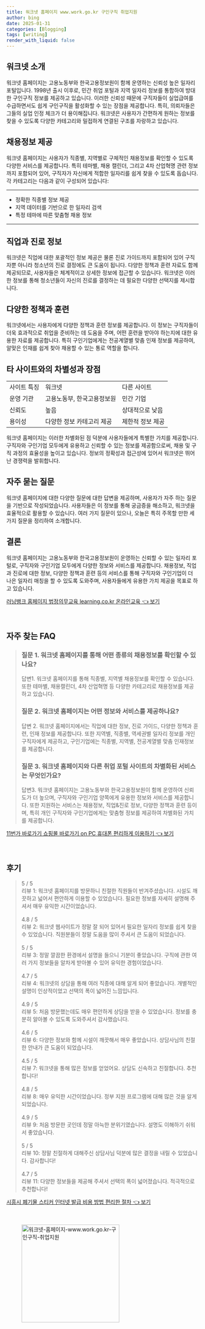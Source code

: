 ```yaml
---
title: 워크넷 홈페이지 www.work.go.kr 구인구직 취업지원
author: bing
date: 2025-01-31
categories: [Blogging]
tags: [writing]
render_with_liquid: false
---
```



<h2 id='워크넷_소개'>워크넷 소개</h2>

<p>워크넷 홈페이지는 고용노동부와 한국고용정보원이 함께 운영하는 신뢰성 높은 일자리 포털입니다. 1998년 출시 이후로, 민간 취업 포털과 지역 일자리 정보를 통합하여 방대한 구인구직 정보를 제공하고 있습니다. 이러한 신뢰성 때문에 구직자들이 실업급여를 수급하면서도 쉽게 구인구직을 활성화할 수 있는 장점을 제공합니다. 특히, 의뢰자들은 그들의 실업 인정 체크가 더 용이해집니다. 워크넷은 사용자가 간편하게 원하는 정보를 찾을 수 있도록 다양한 카테고리와 밀접하게 연결된 구조를 자랑하고 있습니다.</p>

<h2 id='채용정보_제공'>채용정보 제공</h2>

<p>워크넷 홈페이지는 사용자가 직종별, 지역별로 구체적인 채용정보를 확인할 수 있도록 다양한 서비스를 제공합니다. 특히 테마별, 채용 캘린더, 그리고 4차 산업혁명 관련 정보까지 포함되어 있어, 구직자가 자신에게 적합한 일자리를 쉽게 찾을 수 있도록 돕습니다. 각 카테고리는 다음과 같이 구성되어 있습니다:</p>

<hr />

<ul>
    <li>정확한 직종별 정보 제공</li>
    <li>지역 데이터를 기반으로 한 일자리 검색</li>
    <li>특정 테마에 따른 맞춤형 채용 정보</li>
</ul>

<hr />

<h2 id='직업과_진로_정보'>직업과 진로 정보</h2>

<p>워크넷은 직업에 대한 포괄적인 정보 제공은 물론 진로 가이드까지 포함되어 있어 구직자뿐 아니라 청소년의 진로 결정에도 큰 도움이 됩니다. 다양한 정책과 훈련 자료도 함께 제공되므로, 사용자들은 체계적이고 상세한 정보에 접근할 수 있습니다. 워크넷은 이러한 정보를 통해 청소년들이 자신의 진로를 결정하는 데 필요한 다양한 선택지를 제시합니다.</p>

<h2 id='정책과_훈련'>다양한 정책과 훈련</h2>

<p>워크넷에서는 사용자에게 다양한 정책과 훈련 정보를 제공합니다. 이 정보는 구직자들이 더욱 효과적으로 취업을 준비하는 데 도움을 주며, 어떤 훈련을 받아야 하는지에 대한 유용한 자료를 제공합니다. 특히 구인기업에게는 전공계열별 맞춤 인재 정보를 제공하여, 알맞은 인재를 쉽게 찾아 채용할 수 있는 통로 역할을 합니다.</p>

<h2 id='차별성과_장점'>타 사이트와의 차별성과 장점</h2>

<table>
    <tr>
        <td>사이트 특징</td>
        <td>워크넷</td>
        <td>다른 사이트</td>
    </tr>
    <tr>
        <td>운영 기관</td>
        <td>고용노동부, 한국고용정보원</td>
        <td>민간 기업</td>
    </tr>
    <tr>
        <td>신뢰도</td>
        <td>높음</td>
        <td>상대적으로 낮음</td>
    </tr>
    <tr>
        <td>용이성</td>
        <td>다양한 정보 카테고리 제공</td>
        <td>제한적 정보 제공</td>
    </tr>
</table>

<p>워크넷 홈페이지는 이러한 차별화된 점 덕분에 사용자들에게 특별한 가치를 제공합니다. 구직자와 구인기업 모두에게 유용하고 신뢰할 수 있는 정보를 제공함으로써, 채용 및 구직 과정의 효율성을 높이고 있습니다. 정보의 정확성과 접근성에 있어서 워크넷은 뛰어난 경쟁력을 발휘합니다.</p>

<h2 id='자주_묻는_질문'>자주 묻는 질문</h2>

<p>워크넷 홈페이지에 대한 다양한 질문에 대한 답변을 제공하며, 사용자가 자주 하는 질문을 기반으로 작성되었습니다. 사용자들은 이 정보를 통해 궁금증을 해소하고, 워크넷을 효율적으로 활용할 수 있습니다. 여러 가지 질문이 있으나, 오늘은 특히 주목할 만한 세 가지 질문을 정리하여 소개합니다.</p>

<h2 id='결론'>결론</h2>

<p>워크넷 홈페이지는 고용노동부와 한국고용정보원이 운영하는 신뢰할 수 있는 일자리 포털로, 구직자와 구인기업 모두에게 다양한 정보와 서비스를 제공합니다. 채용정보, 직업과 진로에 대한 정보, 다양한 정책과 훈련 등의 서비스를 통해 구직자와 구인기업이 더 나은 일자리 매칭을 할 수 있도록 도와주며, 사용자들에게 유용한 가치 제공을 목표로 하고 있습니다.</p>


<p><a class="click-button" title="러닝뱅크 홈페이지 법정의무교육 learning.co.kr 온라인교육" href="https://yellowplanner.github.io/posts/%EB%9F%AC%EB%8B%9D%EB%B1%85%ED%81%AC-%ED%99%88%ED%8E%98%EC%9D%B4%EC%A7%80-%EB%B2%95%EC%A0%95%EC%9D%98%EB%AC%B4%EA%B5%90%EC%9C%A1-learning.co.kr-%EC%98%A8%EB%9D%BC%EC%9D%B8%EA%B5%90%EC%9C%A1/" rel="dofollow">러닝뱅크 홈페이지 법정의무교육 learning.co.kr 온라인교육 👈 보기</a></p><br>
<h2 id='자주_찾는_FAQ'>자주 찾는 FAQ</h2>
<div itemscope="" itemtype="https://schema.org/FAQPage"> 
<blockquote> 
<div itemscope="" itemprop="mainEntity" itemtype="https://schema.org/Question"> 
<h3 itemprop="name">질문 1. 워크넷 홈페이지를 통해 어떤 종류의 채용정보를 확인할 수 있나요?</h3> 
<div itemscope="" itemprop="acceptedAnswer" itemtype="https://schema.org/Answer"> 
<span itemprop="text"> 
<p>답변1. 워크넷 홈페이지를 통해 직종별, 지역별 채용정보를 확인할 수 있습니다. 또한 테마별, 채용캘린더, 4차 산업혁명 등 다양한 카테고리로 채용정보를 제공하고 있습니다.</p> 
</span> 
</div> 
</div> 

<div itemscope="" itemprop="mainEntity" itemtype="https://schema.org/Question"> 
<h3 itemprop="name">질문 2. 워크넷 홈페이지는 어떤 정보와 서비스를 제공하나요?</h3> 
<div itemscope="" itemprop="acceptedAnswer" itemtype="https://schema.org/Answer"> 
<span itemprop="text"> 
<p>답변 2. 워크넷 홈페이지에서는 직업에 대한 정보, 진로 가이드, 다양한 정책과 훈련, 인재 정보를 제공합니다. 또한 지역별, 직종별, 역세권별 일자리 정보를 개인 구직자에게 제공하고, 구인기업에는 직종별, 지역별, 전공계열별 맞춤 인재정보를 제공합니다.</p> 
</span> 
</div> 
</div> 

<div itemscope="" itemprop="mainEntity" itemtype="https://schema.org/Question"> 
<h3 itemprop="name">질문 3. 워크넷 홈페이지와 다른 취업 포털 사이트의 차별화된 서비스는 무엇인가요?</h3> 
<div itemscope="" itemprop="acceptedAnswer" itemtype="https://schema.org/Answer"> 
<span itemprop="text"> 
<p>답변3. 워크넷 홈페이지는 고용노동부와 한국고용정보원이 함께 운영하여 신뢰도가 더 높으며, 구직자와 구인기업 양쪽에게 유용한 정보와 서비스를 제공합니다. 또한 지원하는 서비스는 채용정보, 직업&진로 정보, 다양한 정책과 훈련 등이며, 특히 개인 구직자와 구인기업에게는 맞춤형 정보를 제공하여 차별화된 가치를 제공합니다.</p> 
</span> 
</div> 
</div> 

</blockquote> 
</div>
<p><a class="click-button" title="11번가 바로가기 쇼핑몰 바로가기 on PC 휴대폰 편리하게 이용하기" href="https://yellowplanner.github.io/posts/11%EB%B2%88%EA%B0%80-%EB%B0%94%EB%A1%9C%EA%B0%80%EA%B8%B0-%EC%87%BC%ED%95%91%EB%AA%B0-%EB%B0%94%EB%A1%9C%EA%B0%80%EA%B8%B0-on-PC-%ED%9C%B4%EB%8C%80%ED%8F%B0-%ED%8E%B8%EB%A6%AC%ED%95%98%EA%B2%8C-%EC%9D%B4%EC%9A%A9%ED%95%98%EA%B8%B0/" rel="dofollow">11번가 바로가기 쇼핑몰 바로가기 on PC 휴대폰 편리하게 이용하기 👈 보기</a></p><br>
<h2 id='후기'>후기</h2>
<div itemscope itemtype="https://schema.org/Product">
  <blockquote>
  <div itemprop="review" itemscope itemtype="https://schema.org/Review">
      <div itemprop="reviewRating" itemscope itemtype="https://schema.org/Rating"> <span itemprop="ratingValue">5</span> / <span itemprop="bestRating">5</span> </div>
      <span itemprop="reviewBody">리뷰 1: 워크넷 홈페이지를 방문하니 친절한 직원들이 반겨주셨습니다. 시설도 깨끗하고 넓어서 편안하게 이용할 수 있었습니다. 필요한 정보를 자세히 설명해 주셔서 매우 유익한 시간이었습니다.</span>
  </div>
  <br>
  <div itemprop="review" itemscope itemtype="https://schema.org/Review">
      <div itemprop="reviewRating" itemscope itemtype="https://schema.org/Rating"> <span itemprop="ratingValue">4.8</span> / <span itemprop="bestRating">5</span> </div>
      <span itemprop="reviewBody">리뷰 2: 워크넷 웹사이트가 정말 잘 되어 있어서 필요한 일자리 정보를 쉽게 찾을 수 있었습니다. 직원분들이 정말 도움을 많이 주셔서 큰 도움이 되었습니다.</span>
  </div>
  <br>
  <div itemprop="review" itemscope itemtype="https://schema.org/Review">
      <div itemprop="reviewRating" itemscope itemtype="https://schema.org/Rating"> <span itemprop="ratingValue">5</span> / <span itemprop="bestRating">5</span> </div>
      <span itemprop="reviewBody">리뷰 3: 정말 깔끔한 환경에서 설명을 들으니 기분이 좋았습니다. 구직에 관한 여러 가지 정보들을 알차게 받아볼 수 있어 유익한 경험이었습니다.</span>
  </div>
  <br>
  <div itemprop="review" itemscope itemtype="https://schema.org/Review">
      <div itemprop="reviewRating" itemscope itemtype="https://schema.org/Rating"> <span itemprop="ratingValue">4.7</span> / <span itemprop="bestRating">5</span> </div>
      <span itemprop="reviewBody">리뷰 4: 워크넷의 상담을 통해 여러 직종에 대해 알게 되어 좋았습니다. 개별적인 설명이 인상적이었고 선택의 폭이 넓어진 느낌입니다.</span>
  </div>
  <br>
  <div itemprop="review" itemscope itemtype="https://schema.org/Review">
      <div itemprop="reviewRating" itemscope itemtype="https://schema.org/Rating"> <span itemprop="ratingValue">4.9</span> / <span itemprop="bestRating">5</span> </div>
      <span itemprop="reviewBody">리뷰 5: 처음 방문했는데도 매우 편안하게 상담을 받을 수 있었습니다. 정보를 충분히 알아볼 수 있도록 도와주셔서 감사했습니다.</span>
  </div>
  <br>
  <div itemprop="review" itemscope itemtype="https://schema.org/Review">
      <div itemprop="reviewRating" itemscope itemtype="https://schema.org/Rating"> <span itemprop="ratingValue">4.6</span> / <span itemprop="bestRating">5</span> </div>
      <span itemprop="reviewBody">리뷰 6: 다양한 정보와 함께 시설이 깨끗해서 매우 좋았습니다. 상담사님의 친절한 안내가 큰 도움이 되었습니다.</span>
  </div>
  <br>
  <div itemprop="review" itemscope itemtype="https://schema.org/Review">
      <div itemprop="reviewRating" itemscope itemtype="https://schema.org/Rating"> <span itemprop="ratingValue">4.5</span> / <span itemprop="bestRating">5</span> </div>
      <span itemprop="reviewBody">리뷰 7: 워크넷을 통해 많은 정보를 얻었어요. 상담도 신속하고 친절합니다. 추천합니다!</span>
  </div>
  <br>
  <div itemprop="review" itemscope itemtype="https://schema.org/Review">
      <div itemprop="reviewRating" itemscope itemtype="https://schema.org/Rating"> <span itemprop="ratingValue">4.8</span> / <span itemprop="bestRating">5</span> </div>
      <span itemprop="reviewBody">리뷰 8: 매우 유익한 시간이었습니다. 정부 지원 프로그램에 대해 많은 것을 알게 되었습니다.</span>
  </div>
  <br>
  <div itemprop="review" itemscope itemtype="https://schema.org/Review">
      <div itemprop="reviewRating" itemscope itemtype="https://schema.org/Rating"> <span itemprop="ratingValue">4.9</span> / <span itemprop="bestRating">5</span> </div>
      <span itemprop="reviewBody">리뷰 9: 처음 방문한 곳인데 정말 아늑한 분위기였습니다. 설명도 이해하기 쉬워서 좋았습니다.</span>
  </div>
  <br>
  <div itemprop="review" itemscope itemtype="https://schema.org/Review">
      <div itemprop="reviewRating" itemscope itemtype="https://schema.org/Rating"> <span itemprop="ratingValue">5</span> / <span itemprop="bestRating">5</span> </div>
      <span itemprop="reviewBody">리뷰 10: 정말 친절하게 대해주신 상담사님 덕분에 많은 결정을 내릴 수 있었습니다. 감사합니다!</span>
  </div>
  <br>
  <div itemprop="review" itemscope itemtype="https://schema.org/Review">
      <div itemprop="reviewRating" itemscope itemtype="https://schema.org/Rating"> <span itemprop="ratingValue">4.7</span> / <span itemprop="bestRating">5</span> </div>
      <span itemprop="reviewBody">리뷰 11: 다양한 정보들을 제공해 주셔서 선택의 폭이 넓어졌습니다. 적극적으로 추천합니다!</span>
  </div>
  </blockquote>
</div>
<p><a class="click-button" title="시흥시 폐기물 스티커 인터넷 발급 비용 방법 편리한 절차" href="https://yellowplanner.github.io/posts/%EC%8B%9C%ED%9D%A5%EC%8B%9C-%ED%8F%90%EA%B8%B0%EB%AC%BC-%EC%8A%A4%ED%8B%B0%EC%BB%A4-%EC%9D%B8%ED%84%B0%EB%84%B7-%EB%B0%9C%EA%B8%89-%EB%B9%84%EC%9A%A9-%EB%B0%A9%EB%B2%95-%ED%8E%B8%EB%A6%AC%ED%95%9C-%EC%A0%88%EC%B0%A8/" rel="dofollow">시흥시 폐기물 스티커 인터넷 발급 비용 방법 편리한 절차 👈 보기</a></p><br>
<figure class="image"><img src="https://yellowplanner.github.io/assets/img/thumbnail/워크넷-홈페이지-www.work.go.kr-구인구직-취업지원.webp" alt="워크넷-홈페이지-www.work.go.kr-구인구직-취업지원" width="256" height="256"></figure>